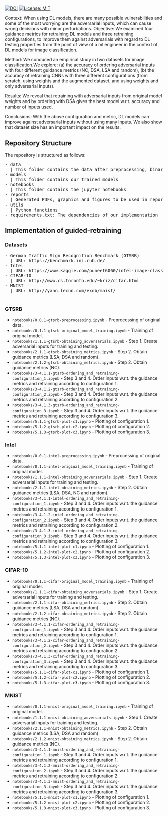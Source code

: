 # 

[![DOI](https://zenodo.org/badge/442607169.svg)](https://zenodo.org/badge/latestdoi/442607169)
[![License: MIT](https://img.shields.io/badge/License-MIT-yellow.svg)](https://opensource.org/licenses/MIT)

Context: When using DL models, there are many possible vulnerabilities
and some of the most worrying are the adversarial inputs,
which can cause wrong decisions with minor perturbations.
Objective: We examined four guidance metrics for retraining
DL models and three retraining configurations, to improve them
against adversarials with regard to DL testing properties from the
point of view of a ml engineer in the context of DL models for
image classification.

Method: We conduced an empirical study in two datasets for
image classification.We explore: (a) the accuracy of ordering adversarial
inputs with four different guidance metrics (NC, DSA, LSA
and random), (b) the accuracy of retraining CNNs with three different
configurations (from scratch, using weights and the augmented
dataset, and using weights and only adversarial inputs).

Results: We reveal that retraining with adversarial inputs from
original model weights and by ordering with DSA gives the best
model w.r.t. accuracy and number of inputs used.

Conclusions: With the above configuration and metric, DL models
can improve against adversarial inputs without using many
inputs. We also show that dataset size has an important impact on
the results.


## Repository Structure

The repository is structured as follows:

<pre/>
- data
  | This folder contains the data after preprocessing, binary files in NumPy (.npy format)
- models
  | This folder contains our trained models
- notebooks
  | This folder contains the jupyter notebooks
- reports
  | Generated PDFs, graphics and figures to be used in reporting
- utils
  | Python functions
- requirements.txt: The dependencies of our implementation
</pre>


## Implementation of guided-retraining

### Datasets

<pre/>
- German Traffic Sign Recognition Benchmark (GTSRB)
  | URL: https://benchmark.ini.rub.de/
- Intel
  | URL: https://www.kaggle.com/puneet6060/intel-image-classification
- CIFAR-10
  | URL: http://www.cs.toronto.edu/~kriz/cifar.html
- MNIST
  | URL: http://yann.lecun.com/exdb/mnist/

</pre>

### GTSRB

- `notebooks/0.0.1-gtsrb-preprocessing.ipynb` - Preprocessing of original data.
- `notebooks/0.1.1-gtsrb-original_model_training.ipynb` - Training of original model. 
- `notebooks/1.1.1-gtsrb-obtaining_adversarials.ipynb` - Step 1. Create adversarial inputs for training and testing.
- `notebooks/2.1.1-gtsrb-obtaining_metrics.ipynb` - Step 2. Obtain guidance metrics (LSA, DSA and random).
- `notebooks/2.1.2-gtsrb-obtaining_metrics.ipynb` - Step 2. Obtain guidance metrics (NC).
- `notebooks/3-4.1.1-gtsrb-ordering_and_retraining-configuration_1.ipynb` - Step 3 and 4. Order inputs w.r.t. the guidance metrics and retraining according to configuration 1.
- `notebooks/3-4.1.2-gtsrb-ordering_and_retraining-configuration_2.ipynb` - Step 3 and 4. Order inputs w.r.t. the guidance metrics and retraining according to configuration 2.
- `notebooks/3-4.1.3-gtsrb-ordering_and_retraining-configuration_3.ipynb` - Step 3 and 4. Order inputs w.r.t. the guidance metrics and retraining according to configuration 3.
- `notebooks/5.1.1-gtsrb-plot-c1.ipynb` - Plotting of configuration 1. 
- `notebooks/5.1.2-gtsrb-plot-c2.ipynb` - Plotting of configuration 2. 
- `notebooks/5.1.3-gtsrb-plot-c3.ipynb` - Plotting of configuration 3. 


### Intel

- `notebooks/0.0.1-intel-preprocessing.ipynb` - Preprocessing of original data.
- `notebooks/0.1.1-intel-original_model_training.ipynb` - Training of original model. 
- `notebooks/1.1.1-intel-obtaining_adversarials.ipynb` - Step 1. Create adversarial inputs for training and testing.
- `notebooks/2.1.1-intel-obtaining_metrics.ipynb` - Step 2. Obtain guidance metrics (LSA, DSA, NC and random).
- `notebooks/3-4.1.1-intel-ordering_and_retraining-configuration_1.ipynb` - Step 3 and 4. Order inputs w.r.t. the guidance metrics and retraining according to configuration 1.
- `notebooks/3-4.1.2-intel-ordering_and_retraining-configuration_2.ipynb` - Step 3 and 4. Order inputs w.r.t. the guidance metrics and retraining according to configuration 2. 
- `notebooks/3-4.1.3-intel-ordering_and_retraining-configuration_3.ipynb` - Step 3 and 4. Order inputs w.r.t. the guidance metrics and retraining according to configuration 3.
- `notebooks/5.1.1-intel-plot-c1.ipynb` - Plotting of configuration 1. 
- `notebooks/5.1.2-intel-plot-c2.ipynb` - Plotting of configuration 2. 
- `notebooks/5.1.3-intel-plot-c3.ipynb` - Plotting of configuration 3. 

### CIFAR-10

- `notebooks/0.1.1-cifar-original_model_training.ipynb` - Training of original model. 
- `notebooks/1.1.1-cifar-obtaining_adversarials.ipynb` - Step 1. Create adversarial inputs for training and testing.
- `notebooks/2.1.1-cifar-obtaining_metrics.ipynb` - Step 2. Obtain guidance metrics (LSA, DSA and random).
- `notebooks/2.1.2-cifar-obtaining_metrics.ipynb` - Step 2. Obtain guidance metrics (NC).
- `notebooks/3-4.1.1-cifar-ordering_and_retraining-configuration_1.ipynb` - Step 3 and 4. Order inputs w.r.t. the guidance metrics and retraining according to configuration 1.
- `notebooks/3-4.1.2-cifar-ordering_and_retraining-configuration_2.ipynb` - Step 3 and 4. Order inputs w.r.t. the guidance metrics and retraining according to configuration 2.
- `notebooks/3-4.1.3-cifar-ordering_and_retraining-configuration_3.ipynb` - Step 3 and 4. Order inputs w.r.t. the guidance metrics and retraining according to configuration 3.
- `notebooks/5.1.1-cifar-plot-c1.ipynb` - Plotting of configuration 1. 
- `notebooks/5.1.2-cifar-plot-c2.ipynb` - Plotting of configuration 2. 
- `notebooks/5.1.3-cifar-plot-c3.ipynb` - Plotting of configuration 3. 

### MNIST

- `notebooks/0.1.1-mnist-original_model_training.ipynb` - Training of original model. 
- `notebooks/1.1.1-mnist-obtaining_adversarials.ipynb` - Step 1. Create adversarial inputs for training and testing.
- `notebooks/2.1.1-mnist-obtaining_metrics.ipynb` - Step 2. Obtain guidance metrics (LSA, DSA and random).
- `notebooks/2.1.2-mnist-obtaining_metrics.ipynb` - Step 2. Obtain guidance metrics (NC).
- `notebooks/3-4.1.1-mnist-ordering_and_retraining-configuration_1.ipynb` - Step 3 and 4. Order inputs w.r.t. the guidance metrics and retraining according to configuration 1.
- `notebooks/3-4.1.2-mnist-ordering_and_retraining-configuration_2.ipynb` - Step 3 and 4. Order inputs w.r.t. the guidance metrics and retraining according to configuration 2.
- `notebooks/3-4.1.3-mnist-ordering_and_retraining-configuration_3.ipynb` - Step 3 and 4. Order inputs w.r.t. the guidance metrics and retraining according to configuration 3.
- `notebooks/5.1.1-mnist-plot-c1.ipynb` - Plotting of configuration 1. 
- `notebooks/5.1.2-mnist-plot-c2.ipynb` - Plotting of configuration 2. 
- `notebooks/5.1.3-mnist-plot-c3.ipynb` - Plotting of configuration 3. 
